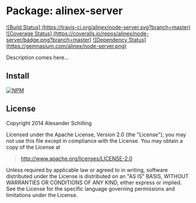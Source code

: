 Package: alinex-server
=================================================

[![Build Status] (https://travis-ci.org/alinex/node-server.svg?branch=master)](https://travis-ci.org/alinex/node-server) 
[![Coverage Status] (https://coveralls.io/repos/alinex/node-server/badge.png?branch=master)](https://coveralls.io/r/alinex/node-server?branch=master)
[![Dependency Status] (https://gemnasium.com/alinex/node-server.png)](https://gemnasium.com/alinex/node-server)

Description comes here...


Install
-------------------------------------------------

[![NPM](https://nodei.co/npm/alinex-server.png?downloads=true&stars=true)](https://nodei.co/npm/alinex-server/)


License
-------------------------------------------------

Copyright 2014 Alexander Schilling

Licensed under the Apache License, Version 2.0 (the "License");
you may not use this file except in compliance with the License.
You may obtain a copy of the License at

>  <http://www.apache.org/licenses/LICENSE-2.0>

Unless required by applicable law or agreed to in writing, software
distributed under the License is distributed on an "AS IS" BASIS,
WITHOUT WARRANTIES OR CONDITIONS OF ANY KIND, either express or implied.
See the License for the specific language governing permissions and
limitations under the License.
